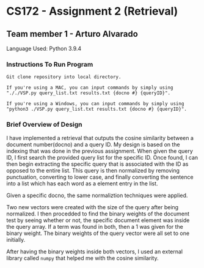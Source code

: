 # CS172 - Assignment 2 (Retrieval)

## Team member 1 - Arturo Alvarado

Language Used: Python 3.9.4

### Instructions To Run Program
`Git clone repository into local directory.`

`If you're using a MAC, you can input commands by simply using "././VSP.py query_list.txt results.txt {docno #} {queryID}".`

`If you're using a Windows, you can input commands by simply using "python3 ./VSP.py query_list.txt results.txt {docno #} {queryID}".`

### Brief Overview of Design
I have implemented a retrieval that outputs the cosine similarity between a document number(docno) and a query ID. My design is based on the 
indexing that was done in the previous assignment. When given the query ID, I first search the provided query list for the specific ID. Once found, 
I can then begin extracting the specific query that is associated with the ID as opposed to the entire list. This query is then normalized
by removing punctuation, converting to lower case, and finally converting the sentence into a list which has each word as a element entry in the list.

Given a specific docno, the same normaliztion techniques were applied. 

Two new vectors were created with the size of the query after being normalized. I then procedded to find the binary weights of the document test by 
seeing whether or not, the specific document element was inside the query array. If a term was found in both, then a 1 was given for the binary weight. 
The binary weights of the query vector were all set to one initially.

After having the binary weights inside both vectors, I used an external library called `numpy` that helped me with the cosine similarity.
